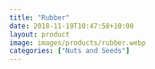 ```yaml
---
title: "Rubber"
date: 2018-11-19T10:47:58+10:00
layout: product
image: images/products/rubber.webp
categories: ["Nuts and Seeds"]
---
```

